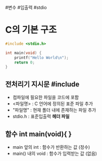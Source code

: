 #변수 #입출력 #stdio
# C의 기본 구조
```c
#include <stdio.h>

int main(void) {
	printf("Hello World\n");
	return 0;
}
```
## 전처리기 지시문 **\#include**
-  컴파일에 필요한 파일을 코드에 포함
- <파일명> : C 언어에 정의된 표준 파일 추가
- "파일명" : 현재 폴더 내에 존재하는 파일 추가
- stdio.h : 표준입출력 **헤더 파일**
## 함수 **int main(void){ }**
- main 앞의 int : 함수가 반환하는 값 (정수)
- main() 내의 void : 함수가 입력받는 값 (없음)